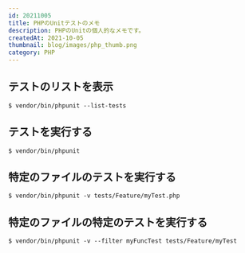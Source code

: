 ```yaml
---
id: 20211005
title: PHPのUnitテストのメモ
description: PHPのUnitの個人的なメモです。
createdAt: 2021-10-05
thumbnail: blog/images/php_thumb.png
category: PHP
---
```


## テストのリストを表示

```injectablephp
$ vendor/bin/phpunit --list-tests
```

## テストを実行する

```injectablephp
$ vendor/bin/phpunit 
```

## 特定のファイルのテストを実行する

```injectablephp
$ vendor/bin/phpunit -v tests/Feature/myTest.php
```

## 特定のファイルの特定のテストを実行する
```injectablephp
$ vendor/bin/phpunit -v --filter myFuncTest tests/Feature/myTest 
```
